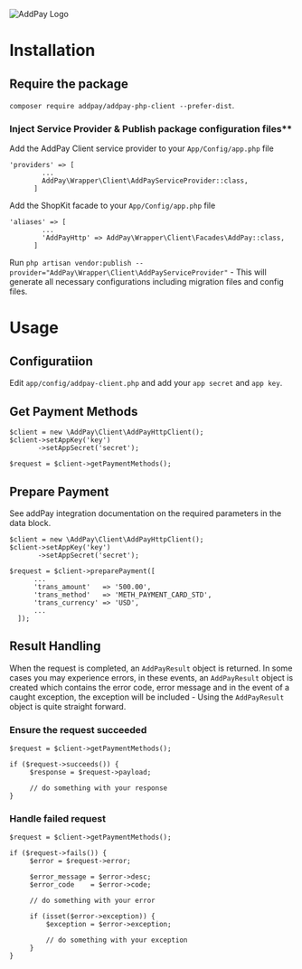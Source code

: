 ![AddPay Logo](http://i.imgur.com/IwnJKhP.png "AddPay Logo")

# Installation

## Require the package

`composer require addpay/addpay-php-client --prefer-dist`.

### Inject Service Provider & Publish package configuration files**

Add the AddPay Client service provider to your `App/Config/app.php` file

```
'providers' => [
        ...        
        AddPay\Wrapper\Client\AddPayServiceProvider::class,
      ]
```

Add the ShopKit facade to your `App/Config/app.php` file

```
'aliases' => [
        ...        
        'AddPayHttp' => AddPay\Wrapper\Client\Facades\AddPay::class,
      ]
```

Run `php artisan vendor:publish --provider="AddPay\Wrapper\Client\AddPayServiceProvider"` - This will generate all necessary configurations including migration files and config files.

# Usage

## Configuratiion

Edit `app/config/addpay-client.php` and add your `app secret` and `app key`.

## Get Payment Methods

```
$client = new \AddPay\Client\AddPayHttpClient();
$client->setAppKey('key')
       ->setAppSecret('secret');

$request = $client->getPaymentMethods();
```

## Prepare Payment

See addPay integration documentation on the required parameters in the data block.

```
$client = new \AddPay\Client\AddPayHttpClient();
$client->setAppKey('key')
       ->setAppSecret('secret');

$request = $client->preparePayment([
      ...
      'trans_amount'   => '500.00',
      'trans_method'   => 'METH_PAYMENT_CARD_STD',
      'trans_currency' => 'USD',
      ...
  ]);
```

## Result Handling

When the request is completed, an `AddPayResult` object is returned. In some cases you may experience errors, in these events, an `AddPayResult` object is created which contains the error code, error message and in the event of a caught exception, the exception will be included - Using the `AddPayResult` object is quite straight forward.

### Ensure the request succeeded

```
$request = $client->getPaymentMethods();

if ($request->succeeds()) {
     $response = $request->payload;
     
     // do something with your response
}
```

### Handle failed request

```
$request = $client->getPaymentMethods();

if ($request->fails()) {
     $error = $request->error;
     
     $error_message = $error->desc;
     $error_code    = $error->code;
     
     // do something with your error
     
     if (isset($error->exception)) {
         $exception = $error->exception;
         
         // do something with your exception
     }
}
```
